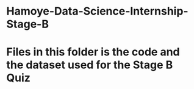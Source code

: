 # Hamoye-Data-Science-Internship-Stage-B
# Files in this folder is the code and the dataset used for the Stage B Quiz
